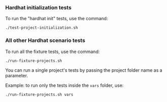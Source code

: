 ### Hardhat initialization tests

To run the "hardhat init" tests, use the command:

```
./test-project-initialization.sh
```

### All other Hardhat scenario tests

To run all the fixture tests, use the command:

```
./run-fixture-projects.sh
```

You can run a single project's tests by passing the project folder name as a parameter.

Example: to run only the tests inside the `vars` folder, use:

```
./run-fixture-projects.sh vars
```
